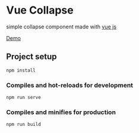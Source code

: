 # Vue Collapse

simple collapse component made with [vue js](https://cli.vuejs.org/)

[Demo](https://mortezasabihi.github.io/vue-collapse/)

## Project setup
```
npm install
```

### Compiles and hot-reloads for development
```
npm run serve
```

### Compiles and minifies for production
```
npm run build
```
